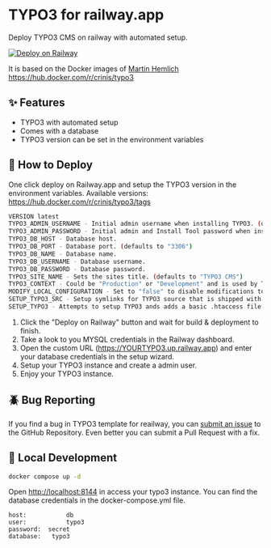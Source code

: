 # TYPO3 for railway.app

Deploy TYPO3 CMS on railway with automated setup.

[![Deploy on Railway](https://railway.app/button.svg)](https://railway.app/template/jo_8UU?referralCode=2_sIT9)

It is based on the Docker images of [Martin Hemlich](https://github.com/martin-helmich/docker-typo3)
https://hub.docker.com/r/crinis/typo3

## ✨ Features

* TYPO3 with automated setup
* Comes with a database
* TYPO3 version can be set in the environment variables

## 🐍 How to Deploy

One click deploy on Railway.app and setup the TYPO3 version in the environment variables. Available versions: <https://hub.docker.com/r/crinis/typo3/tags>

```bash
VERSION latest
TYPO3_ADMIN_USERNAME - Initial admin username when installing TYPO3. (defaults to "admin")
TYPO3_ADMIN_PASSWORD - Initial admin and Install Tool password when installing TYPO3.
TYPO3_DB_HOST - Database host.
TYPO3_DB_PORT - Database port. (defaults to "3306")
TYPO3_DB_NAME - Database name.
TYPO3_DB_USERNAME - Database username.
TYPO3_DB_PASSWORD - Database password.
TYPO3_SITE_NAME - Sets the sites title. (defaults to "TYPO3 CMS")
TYPO3_CONTEXT - Could be "Production" or "Development" and is used by TYPO3 to determine if it runs in production or development mode. (defaults to "Production")
MODIFY_LOCAL_CONFIGURATION - Set to "false" to disable modifications to your LocalConfiguration.php. (defaults to "true")
SETUP_TYPO3_SRC - Setup symlinks for TYPO3 source that is shipped with the image. (defaults to "true")
SETUP_TYPO3 - Attempts to setup TYPO3 ands adds a basic .htaccess file and cache configuration. (defaults to "true")
```

1. Click the "Deploy on Railway" button and wait for build & deployment to finish.
2. Take a look to you MYSQL credentials in the Railway dashboard.
3. Open the custom URL (<https://YOURTYPO3.up.railway.app>) and enter your database credentials in the setup wizard.
4. Setup your TYPO3 instance and create a admin user.
5. Enjoy your TYPO3 instance.

## 🪲 Bug Reporting

If you find a bug in TYPO3 template for reailway, you can [submit an issue](https://github.com/vergissberlin/railwayapp-typo3/issues/new) to the GitHub Repository. Even better you can submit a Pull Request with a fix.

## 🐳  Local Development

```bash
docker compose up -d
```

Open <http://localhost:8144> in access your typo3 instance. You can find the database credentials in the docker-compose.yml file.

```text
host:           db
user:           typo3
password:  secret
database:   typo3
```
